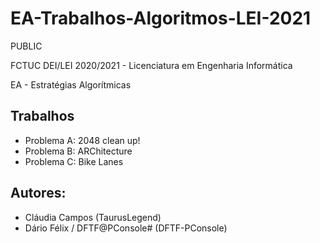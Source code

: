 # EA-Trabalhos-Algoritmos-LEI-2021


PUBLIC

FCTUC DEI/LEI 2020/2021 - Licenciatura em Engenharia Informática

EA - Estratégias Algorítmicas



## Trabalhos

* Problema A: 2048 clean up!
* Problema B: ARChitecture
* Problema C: Bike Lanes



## Autores:

* Cláudia Campos (TaurusLegend)
* Dário Félix / DFTF@PConsole# (DFTF-PConsole)
